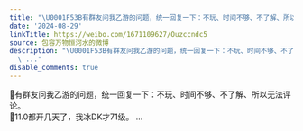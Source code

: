 ```yaml
---
title: "\U0001F53B有群友问我乙游的问题，统一回复一下：不玩、时间不够、不了解、所以无法评论。\U0001F53B11.0都开几天了，我冰DK才71级。"
date: '2024-08-29'
linkTitle: https://weibo.com/1671109627/Ouzccndc5
source: 包容万物恒河水的微博
description: "\U0001F53B有群友问我乙游的问题，统一回复一下：不玩、时间不够、不了解、所以无法评论。<br>\U0001F53B11.0都开几天了，我冰DK才71级。
  \ ..."
disable_comments: true
---
```

🔻有群友问我乙游的问题，统一回复一下：不玩、时间不够、不了解、所以无法评论。<br>🔻11.0都开几天了，我冰DK才71级。  ...